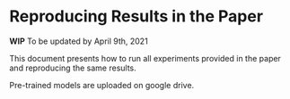 # Reproducing Results in the Paper

**WIP** To be updated by April 9th, 2021

This document presents how to run all experiments provided in the paper and reproducing the same results.

Pre-trained models are uploaded on google drive.

